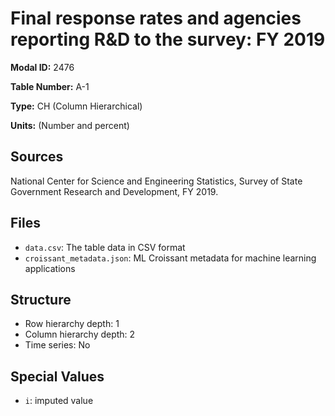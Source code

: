 # Final response rates and agencies reporting R&D to the survey: FY 2019

**Modal ID:** 2476

**Table Number:** A-1

**Type:** CH (Column Hierarchical)

**Units:** (Number and percent)

## Sources

National Center for Science and Engineering Statistics, Survey of State Government Research and Development, FY 2019.

## Files

- `data.csv`: The table data in CSV format
- `croissant_metadata.json`: ML Croissant metadata for machine learning applications

## Structure

- Row hierarchy depth: 1
- Column hierarchy depth: 2
- Time series: No

## Special Values

- `i`: imputed value

